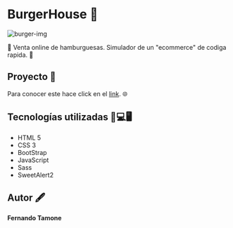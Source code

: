 # **BurgerHouse** 🍔
![burger-img](https://raw.githubusercontent.com/TamoFer/JScript-proyects/BurgerHouse/public/images/rsz_burger-house.png)


🛒 Venta online de hamburguesas. Simulador de un "ecommerce" de codiga rapida. 🛒



## **Proyecto** 📁

Para conocer este hace click en el  [link](https://burgerhouse2022.000webhostapp.com/). :globe_with_meridians:


## Tecnologías utilizadas 🧰💻🖥️

* HTML 5
* CSS 3
* BootStrap
* JavaScript
* Sass
* SweetAlert2





## Autor 🖋️
**Fernando Tamone**


